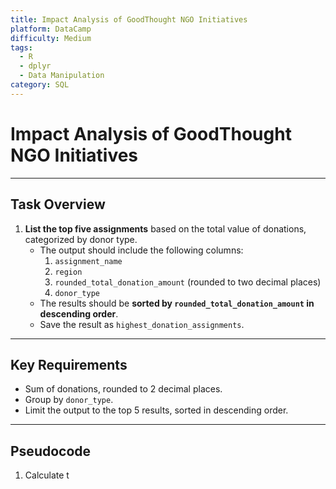 ```yaml
---
title: Impact Analysis of GoodThought NGO Initiatives
platform: DataCamp
difficulty: Medium
tags:
  - R
  - dplyr
  - Data Manipulation
category: SQL
---
```


# Impact Analysis of GoodThought NGO Initiatives

---

## Task Overview

1. **List the top five assignments** based on the total value of donations, categorized by donor type.  
   - The output should include the following columns:
     1. `assignment_name`
     2. `region`
     3. `rounded_total_donation_amount` (rounded to two decimal places)
     4. `donor_type`
   - The results should be **sorted by `rounded_total_donation_amount` in descending order**.
   - Save the result as `highest_donation_assignments`.

---

## Key Requirements
- Sum of donations, rounded to 2 decimal places.
- Group by `donor_type`.
- Limit the output to the top 5 results, sorted in descending order.

---

## Pseudocode
1. Calculate t

